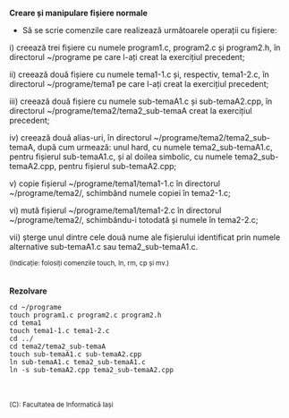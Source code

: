 **Creare și manipulare fișiere normale**
- Să se scrie comenzile care realizează următoarele operații cu fișiere:

i) creează trei fișiere cu numele program1.c, program2.c și program2.h, în directorul ~/programe pe care l-ați creat la exercițiul precedent;

ii) creează două fișiere cu numele tema1-1.c și, respectiv, tema1-2.c, în directorul ~/programe/tema1 pe care l-ați creat la exercițiul precedent;

iii) creează două fișiere cu numele sub-temaA1.c și sub-temaA2.cpp, în directorul ~/programe/tema2/tema2_sub-temaA creat la exercițiul precedent;

iv) creează două alias-uri, în directorul ~/programe/tema2/tema2_sub-temaA, după cum urmează: unul hard, cu numele tema2_sub-temaA1.c, pentru fișierul sub-temaA1.c, și al doilea simbolic, cu numele tema2_sub-temaA2.cpp, pentru fișierul sub-temaA2.cpp;

v) copie fișierul ~/programe/tema1/tema1-1.c în directorul ~/programe/tema2/, schimbând numele copiei în tema2-1.c;

vi) mută fișierul ~/programe/tema1/tema1-2.c în directorul ~/programe/tema2/, schimbându-i totodată și numele în tema2-2.c;

vii) șterge unul dintre cele două nume ale fișierului identificat prin numele alternative sub-temaA1.c sau tema2_sub-temaA1.c.

<sub>(Indicație: folosiți comenzile touch, ln, rm, cp și mv.)</sub>
<br> <br> <br>
**Rezolvare**

```terminal
cd ~/programe
touch program1.c program2.c program2.h
cd tema1
touch tema1-1.c tema1-2.c
cd ../
cd tema2/tema2_sub-temaA
touch sub-temaA1.c sub-temaA2.cpp
ln sub-temaA1.c tema2_sub-temaA1.c
ln -s sub-temaA2.cpp tema2_sub-temaA2.cpp
```

<br> <br>
<sub>(C): Facultatea de Informatică Iași</sub>
